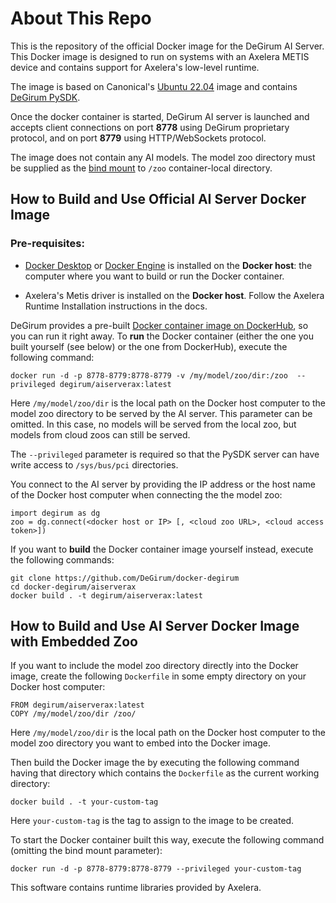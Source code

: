 # About This Repo

This is the repository of the official Docker image for the DeGirum AI Server. This Docker image is designed to run on systems with an Axelera METIS device and contains support for Axelera's low-level runtime.

The image is based on Canonical's [Ubuntu 22.04](https://ubuntu.com/containers) image 
and contains [DeGirum PySDK](https://docs.degirum.com/content/pysdk/).

Once the docker container is started, DeGirum AI server is launched and accepts client connections on port **8778**
using DeGirum proprietary protocol, and on port **8779** using HTTP/WebSockets protocol.

The image does not contain any AI models. The model zoo directory must be supplied as the 
[bind mount](https://docs.docker.com/storage/bind-mounts/) to `/zoo` container-local directory.

## How to Build and Use Official AI Server Docker Image

### Pre-requisites: 

- [Docker Desktop](https://www.docker.com/get-started/) or [Docker Engine](https://docs.docker.com/engine/install/) 
is installed on the **Docker host**: the computer where you want to build or run the Docker container.

- Axelera's Metis driver is installed on the **Docker host**. Follow the Axelera Runtime Installation instructions in the docs.

DeGirum provides a pre-built [Docker container image on DockerHub](https://hub.docker.com/r/degirum/aiservertrt), so 
you can run it right away. To **run** the Docker container (either the one you built yourself (see below) or the one from DockerHub),
execute the following command:

    docker run -d -p 8778-8779:8778-8779 -v /my/model/zoo/dir:/zoo  --privileged degirum/aiserverax:latest

Here `/my/model/zoo/dir` is the local path on the Docker host computer to the model zoo directory to be served by the AI server.
This parameter can be omitted. In this case, no models will be served from the local zoo, but models from cloud zoos 
can still be served.

The `--privileged` parameter is required so that the PySDK server can have write access to `/sys/bus/pci` directories.

You connect to the AI server by providing the IP address or the host name of the Docker host computer when connecting the the model zoo:

    import degirum as dg
    zoo = dg.connect(<docker host or IP> [, <cloud zoo URL>, <cloud access token>])

If you want to **build** the Docker container image yourself instead, execute the following commands:

    git clone https://github.com/DeGirum/docker-degirum
    cd docker-degirum/aiserverax
    docker build . -t degirum/aiserverax:latest

## How to Build and Use AI Server Docker Image with Embedded Zoo

If you want to include the model zoo directory directly into the Docker image, create the following `Dockerfile` in some empty directory on your Docker host computer:

    FROM degirum/aiserverax:latest
    COPY /my/model/zoo/dir /zoo/

Here `/my/model/zoo/dir` is the local path on the Docker host computer to the model zoo directory you want to embed into the Docker image.

Then build the Docker image the by executing the following command having that directory which contains the `Dockerfile` as the current working directory:
    
    docker build . -t your-custom-tag
    
Here `your-custom-tag` is the tag to assign to the image to be created.
    
To start the Docker container built this way, execute the following command (omitting the bind mount parameter):

    docker run -d -p 8778-8779:8778-8779 --privileged your-custom-tag

This software contains runtime libraries provided by Axelera.
